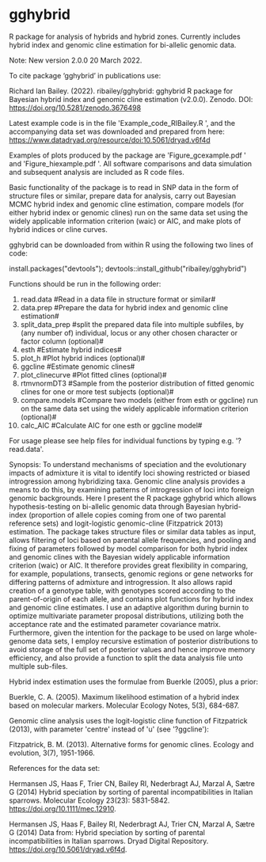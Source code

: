 # gghybrid
R package for analysis of hybrids and hybrid zones. Currently includes hybrid index and genomic cline estimation for bi-allelic genomic data.

Note: New version 2.0.0 20 March 2022.

To cite package ‘gghybrid’ in publications use:

Richard Ian Bailey. (2022). ribailey/gghybrid: gghybrid R package for Bayesian hybrid index and genomic cline estimation (v2.0.0). Zenodo. DOI: https://doi.org/10.5281/zenodo.3676498

Latest example code is in the file 'Example_code_RIBailey.R ', and the accompanying data set was downloaded and prepared from here: https://www.datadryad.org/resource/doi:10.5061/dryad.v6f4d

Examples of plots produced by the package are 'Figure_gcexample.pdf ' and 'Figure_hiexample.pdf '. All software comparisons and data simulation and subsequent analysis are included as R code files.

Basic functionality of the package is to read in SNP data in the form of structure files or similar, prepare data for analysis, carry out Bayesian MCMC hybrid index and genomic cline estimation, compare models (for either hybrid index or genomic clines) run on the same data set using the widely applicable information criterion (waic) or AIC, and make plots of hybrid indices or cline curves.

gghybrid can be downloaded from within R using the following two lines of code:

install.packages("devtools"); devtools::install_github("ribailey/gghybrid")


Functions should be run in the following order:
1. read.data #Read in a data file in structure format or similar#
2. data.prep #Prepare the data for hybrid index and genomic cline estimation#
3. split_data_prep #split the prepared data file into multiple subfiles, by (any number of) individual, locus or any other chosen character or factor column (optional)#
4. esth #Estimate hybrid indices#
5. plot_h #Plot hybrid indices (optional)#
6. ggcline #Estimate genomic clines#
7. plot_clinecurve #Plot fitted clines (optional)#
8. rtmvnormDT3 #Sample from the posterior distribution of fitted genomic clines for one or more test subjects (optional)#
9. compare.models #Compare two models (either from esth or ggcline) run on the same data set using the widely applicable information criterion (optional)#
10. calc_AIC #Calculate AIC for one esth or ggcline model#

For usage please see help files for individual functions by typing e.g. '?read.data'.

Synopsis:
To understand mechanisms of speciation and the evolutionary impacts of admixture it is vital to identify loci showing restricted or biased introgression among hybridizing taxa. Genomic cline analysis provides a means to do this, by examining patterns of introgression of loci into foreign genomic backgrounds. Here I present the R package gghybrid which allows hypothesis-testing on bi-allelic genomic data through Bayesian hybrid-index (proportion of allele copies coming from one of two parental reference sets) and logit-logistic genomic-cline (Fitzpatrick 2013) estimation. The package takes structure files or similar data tables as input, allows filtering of loci based on parental allele frequencies, and pooling and fixing of parameters followed by model comparison for both hybrid index and genomic clines with the Bayesian widely applicable information criterion (waic) or AIC. It therefore provides great flexibility in comparing, for example, populations, transects, genomic regions or gene networks for differing patterns of admixture and introgression. It also allows rapid creation of a genotype table, with genotypes scored according to the parent-of-origin of each allele, and contains plot functions for hybrid index and genomic cline estimates. I use an adaptive algorithm during burnin to optimize multivariate parameter proposal distributions, utilizing both the acceptance rate and the estimated parameter covariance matrix. Furthermore, given the intention for the package to be used on large whole-genome data sets, I employ recursive estimation of posterior distributions to avoid storage of the full set of posterior values and hence improve memory efficiency, and also provide a function to split the data analysis file unto multiple sub-files.

Hybrid index estimation uses the formulae from Buerkle (2005), plus a prior:

Buerkle, C. A. (2005). Maximum likelihood estimation of a hybrid index based on molecular markers. Molecular Ecology Notes, 5(3), 684-687.

Genomic cline analysis uses the logit-logistic cline function of Fitzpatrick (2013), with parameter 'centre' instead of 'u' (see '?ggcline'):

Fitzpatrick, B. M. (2013). Alternative forms for genomic clines. Ecology and evolution, 3(7), 1951-1966.

References for the data set:

Hermansen JS, Haas F, Trier CN, Bailey RI, Nederbragt AJ, Marzal A, Sætre G (2014) Hybrid speciation by sorting of parental incompatibilities in Italian sparrows. Molecular Ecology 23(23): 5831-5842. https://doi.org/10.1111/mec.12910.

Hermansen JS, Haas F, Bailey RI, Nederbragt AJ, Trier CN, Marzal A, Sætre G (2014) Data from: Hybrid speciation by sorting of parental incompatibilities in Italian sparrows. Dryad Digital Repository. https://doi.org/10.5061/dryad.v6f4d.
